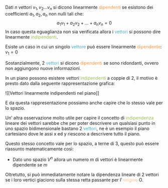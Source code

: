 Dati $n$ vettori $v_{1},v_{2}\dots v_{n}$ si dicono linearmente <font color="#f79646">dipendenti</font> se esistono dei coefficienti $a_{1},a_{2},a_{n}$ non nulli tali che: $$a_{1}v_{1}+a_{2}v_{2}+\dots+a_{n}v_{n}=0$$
In caso questa eguaglianza non sia verificata allora i <font color="#4bacc6">vettori</font> si possono dire linearmente <font color="#9bbb59">indipendenti</font>.

Esiste un caso in cui un singolo <font color="#4bacc6">vettore</font> può essere linearmente <font color="#f79646">dipendente</font>: $v_{1}=0$

Sostanzialmente, 2 <font color="#4bacc6">vettori</font> si dicono <font color="#f79646">dipendenti</font> se sono ridondanti, ovvero non aggiungono nuove informazioni. 

In un piano possono esistere vettori <font color="#9bbb59">indipendenti</font> a coppie di 2, il motivo è presto dato dalla seguente rappresentazione grafica:

![[Vettori linearmente indipendenti nel piano]]

E da questa rappresentazione possiamo anche capire che lo stesso vale per lo spazio.

Un’ altra osservazione molto utile per capire il concetto di <font color="#9bbb59">indipendenza</font> lineare dei vettori sarebbe che per poter descrivere un qualsiasi punto in uno spazio bidimensionale bastano 2 <font color="#4bacc6">vettori</font>, ne è un esempio il piano cartesiano dove le assi x ed y riescono a descrivere tutto il piano.

Questo stesso concetto vale per lo spazio, a terne di 3, questo può essere riassunto matematicamente così:

- Dato uno spazio $V^n$ allora un numero $m$ di vettori è linearmente dipendente se $m$

Oltretutto, si può immediatamente notare la dipendenza lineare di 2 vettori se i loro vertici giaciono sulla stessa retta passante per l’ <font color="#fac08f">origine</font> O.


